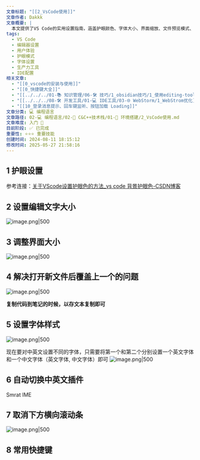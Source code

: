 ```yaml
---
文章标题: "[[2_VsCode使用]]"
文章作者: Dakkk
文章概要: |
  本文提供了VS Code的实用设置指南，涵盖护眼颜色、字体大小、界面缩放、文件预览模式、中英文字体样式、自动切换输入法插件以及取消横向滚动条等用户体验优化技巧。旨在帮助用户根据个人习惯高效配置VS Code编辑器。
tags:
  - VS Code
  - 编辑器设置
  - 用户体验
  - 护眼模式
  - 字体设置
  - 生产力工具
  - IDE配置
相关文章:
  - "[[0_vscode的安装与使用]]"
  - "[[0_快捷键大全]]"
  - "[[../../../01-📚 知识管理/06-🛠️ 技巧/1_obsidian技巧/1_使用editing-toolbar插件卡顿]]"
  - "[[../../../08-🛠️ 开发工具/01-💻 IDE工具/03-🌐 WebStorm/1_WebStrom优化]]"
  - "[[10_登录消息提示、回车键监听、按钮加载 Loading]]"
文章分类: 💻 编程语言
文章路径: 02-💻 编程语言/02-🔷 C&C++技术栈/01-🔧 环境搭建/2_VsCode使用.md
文章难度: 入门 🌱
目前阶段: ✅ 已完成
重要性: ⭐⭐⭐ 重要技能
创建时间: 2024-08-11 18:15:12
修改时间: 2025-05-27 21:58:16
---
```


## 1 护眼设置

参考连接：[关于VScode设置护眼色的方法_vs code 背景护眼色-CSDN博客](https://blog.csdn.net/qq_39233554/article/details/105639331)

## 2 设置编辑文字大小
![image.png|500](https://my-obsidian-image.oss-cn-guangzhou.aliyuncs.com/2024/07/ee7ef4296748a24d154a2a57f31e1a78.png)


## 3 调整界面大小
![image.png|500](https://my-obsidian-image.oss-cn-guangzhou.aliyuncs.com/2024/07/261cbc555b34ec1eaa5d3481b8860ba2.png)


## 4 解决打开新文件后覆盖上一个的问题
![image.png|500](https://my-obsidian-image.oss-cn-guangzhou.aliyuncs.com/2024/07/7648944dc642c793efac83b0805d4648.png)


**复制代码到笔记的时候，以存文本复制即可**

## 5 设置字体样式
![image.png|500](https://my-obsidian-image.oss-cn-guangzhou.aliyuncs.com/2024/07/c323d5852ffaf6c1b7017dca9f6f2f40.png)

现在要对中英文设置不同的字体，只需要将第一个和第二个分别设置一个英文字体和一个中文字体（英文字体, 中文字体）即可
![image.png|500](https://my-obsidian-image.oss-cn-guangzhou.aliyuncs.com/2024/07/01c7840637db677e2ec070c3a6eaf49b.png)

## 6 自动切换中英文插件

Smrat IME
## 7 取消下方横向滚动条
![image.png|500](https://my-obsidian-image.oss-cn-guangzhou.aliyuncs.com/2025/05/68c2303d41fcd84d71296b76e8c9ce89.png)

## 8 常用快捷键

